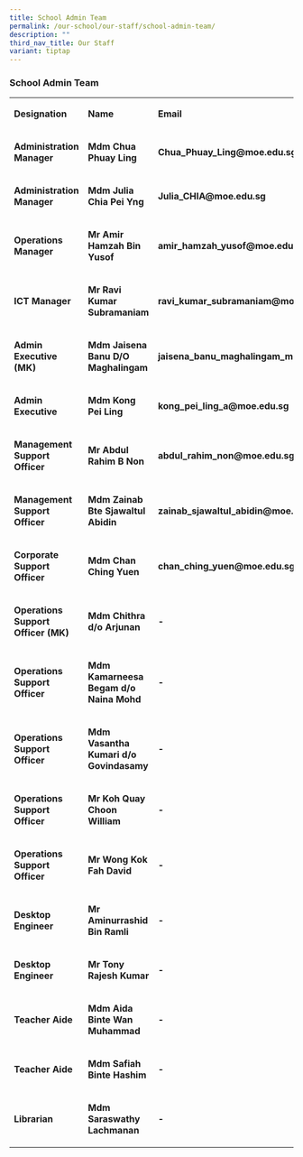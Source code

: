 ```yaml
---
title: School Admin Team
permalink: /our-school/our-staff/school-admin-team/
description: ""
third_nav_title: Our Staff
variant: tiptap
---
```

<h3><strong>School Admin Team</strong></h3><p></p><table><tbody><tr><td rowspan="1" colspan="1"><p><strong>Designation</strong></p></td><td rowspan="1" colspan="1"><p><strong>Name</strong></p></td><td rowspan="1" colspan="1"><p><strong>Email</strong></p></td></tr><tr><td rowspan="1" colspan="1"><p><strong>Administration Manager</strong></p></td><td rowspan="1" colspan="1"><p><strong>Mdm Chua Phuay Ling</strong></p></td><td rowspan="1" colspan="1"><p><strong>Chua_Phuay_Ling@moe.edu.sg</strong></p></td></tr><tr><td rowspan="1" colspan="1"><p><strong>Administration Manager</strong></p></td><td rowspan="1" colspan="1"><p><strong>Mdm Julia Chia Pei Yng</strong></p></td><td rowspan="1" colspan="1"><p><strong>Julia_CHIA@moe.edu.sg</strong></p></td></tr><tr><td rowspan="1" colspan="1"><p><strong>Operations Manager</strong></p></td><td rowspan="1" colspan="1"><p><strong>Mr Amir Hamzah Bin Yusof</strong></p></td><td rowspan="1" colspan="1"><p><strong>amir_hamzah_yusof@moe.edu.sg</strong></p></td></tr><tr><td rowspan="1" colspan="1"><p><strong>ICT Manager</strong></p></td><td rowspan="1" colspan="1"><p><strong>Mr Ravi Kumar Subramaniam</strong></p></td><td rowspan="1" colspan="1"><p><strong>ravi_kumar_subramaniam@moe.edu.sg</strong></p></td></tr><tr><td rowspan="1" colspan="1"><p><strong>Admin Executive (MK)</strong></p></td><td rowspan="1" colspan="1"><p><strong>Mdm Jaisena Banu D/O Maghalingam</strong></p></td><td rowspan="1" colspan="1"><p><strong>jaisena_banu_maghalingam_mrs@moe.edu.sg</strong></p></td></tr><tr><td rowspan="1" colspan="1"><p><strong>Admin Executive</strong></p></td><td rowspan="1" colspan="1"><p><strong>Mdm Kong Pei Ling</strong></p></td><td rowspan="1" colspan="1"><p><strong>kong_pei_ling_a@moe.edu.sg</strong></p></td></tr><tr><td rowspan="1" colspan="1"><p><strong>Management Support Officer</strong></p></td><td rowspan="1" colspan="1"><p><strong>Mr Abdul Rahim B Non</strong></p></td><td rowspan="1" colspan="1"><p><strong>abdul_rahim_non@moe.edu.sg</strong></p></td></tr><tr><td rowspan="1" colspan="1"><p><strong>Management Support Officer</strong></p></td><td rowspan="1" colspan="1"><p><strong>Mdm Zainab Bte Sjawaltul Abidin</strong></p></td><td rowspan="1" colspan="1"><p><strong>zainab_sjawaltul_abidin@moe.edu.sg</strong></p></td></tr><tr><td rowspan="1" colspan="1"><p><strong>Corporate Support Officer</strong></p></td><td rowspan="1" colspan="1"><p><strong>Mdm Chan Ching Yuen</strong></p></td><td rowspan="1" colspan="1"><p><strong>chan_ching_yuen@moe.edu.sg</strong></p></td></tr><tr><td rowspan="1" colspan="1"><p><strong>Operations Support Officer (MK)&nbsp;</strong></p></td><td rowspan="1" colspan="1"><p><strong>Mdm Chithra d/o Arjunan</strong></p></td><td rowspan="1" colspan="1"><p><strong>-</strong></p></td></tr><tr><td rowspan="1" colspan="1"><p><strong>Operations Support Officer&nbsp;</strong></p></td><td rowspan="1" colspan="1"><p><strong>Mdm Kamarneesa Begam d/o Naina Mohd</strong></p></td><td rowspan="1" colspan="1"><p><strong>-</strong></p></td></tr><tr><td rowspan="1" colspan="1"><p><strong>Operations Support Officer&nbsp;</strong></p></td><td rowspan="1" colspan="1"><p><strong>Mdm Vasantha Kumari d/o Govindasamy</strong></p></td><td rowspan="1" colspan="1"><p><strong>-</strong></p></td></tr><tr><td rowspan="1" colspan="1"><p><strong>Operations Support Officer&nbsp;</strong></p></td><td rowspan="1" colspan="1"><p><strong>Mr Koh Quay Choon William</strong></p></td><td rowspan="1" colspan="1"><p><strong>-</strong></p></td></tr><tr><td rowspan="1" colspan="1"><p><strong>Operations Support Officer&nbsp;</strong></p></td><td rowspan="1" colspan="1"><p><strong>Mr Wong Kok Fah David&nbsp;</strong></p></td><td rowspan="1" colspan="1"><p><strong>-</strong></p></td></tr><tr><td rowspan="1" colspan="1"><p><strong>Desktop Engineer&nbsp;</strong></p></td><td rowspan="1" colspan="1"><p><strong>Mr Aminurrashid Bin Ramli</strong></p></td><td rowspan="1" colspan="1"><p><strong>-</strong></p></td></tr><tr><td rowspan="1" colspan="1"><p><strong>Desktop Engineer&nbsp;</strong></p></td><td rowspan="1" colspan="1"><p><strong>Mr Tony Rajesh Kumar</strong></p></td><td rowspan="1" colspan="1"><p><strong>-</strong></p></td></tr><tr><td rowspan="1" colspan="1"><p><strong>Teacher Aide</strong></p></td><td rowspan="1" colspan="1"><p><strong>Mdm Aida Binte Wan Muhammad</strong></p></td><td rowspan="1" colspan="1"><p><strong>-</strong></p></td></tr><tr><td rowspan="1" colspan="1"><p><strong>Teacher Aide</strong></p></td><td rowspan="1" colspan="1"><p><strong>Mdm Safiah Binte Hashim</strong></p></td><td rowspan="1" colspan="1"><p><strong>-</strong></p></td></tr><tr><td rowspan="1" colspan="1"><p><strong>Librarian</strong></p></td><td rowspan="1" colspan="1"><p><strong>Mdm Saraswathy Lachmanan</strong></p></td><td rowspan="1" colspan="1"><p><strong>-</strong></p></td></tr></tbody></table><p></p>